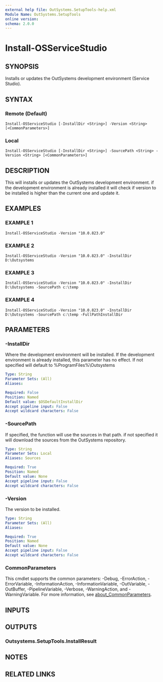 ```yaml
---
external help file: OutSystems.SetupTools-help.xml
Module Name: OutSystems.SetupTools
online version:
schema: 2.0.0
---
```


# Install-OSServiceStudio

## SYNOPSIS
Installs or updates the OutSystems development environment (Service Studio).

## SYNTAX

### Remote (Default)
```
Install-OSServiceStudio [-InstallDir <String>] -Version <String> [<CommonParameters>]
```

### Local
```
Install-OSServiceStudio [-InstallDir <String>] -SourcePath <String> -Version <String> [<CommonParameters>]
```

## DESCRIPTION
This will installs or updates the OutSystems development environment.
if the development environment is already installed it will check if version to be installed is higher than the current one and update it.

## EXAMPLES

### EXAMPLE 1
```
Install-OSServiceStudio -Version "10.0.823.0"
```

### EXAMPLE 2
```
Install-OSServiceStudio -Version "10.0.823.0" -InstallDir D:\Outsystems
```

### EXAMPLE 3
```
Install-OSServiceStudio -Version "10.0.823.0" -InstallDir D:\Outsystems -SourcePath c:\temp
```

### EXAMPLE 4
```
Install-OSServiceStudio -Version "10.0.823.0" -InstallDir D:\Outsystems -SourcePath c:\temp -FullPathInstallDir
```

## PARAMETERS

### -InstallDir
Where the development environment will be installed.
If the development environment is already installed, this parameter has no effect.
If not specified will default to %ProgramFiles%\Outsystems

```yaml
Type: String
Parameter Sets: (All)
Aliases:

Required: False
Position: Named
Default value: $OSDefaultInstallDir
Accept pipeline input: False
Accept wildcard characters: False
```

### -SourcePath
If specified, the function will use the sources in that path.
if not specified it will download the sources from the OutSystems repository.

```yaml
Type: String
Parameter Sets: Local
Aliases: Sources

Required: True
Position: Named
Default value: None
Accept pipeline input: False
Accept wildcard characters: False
```

### -Version
The version to be installed.

```yaml
Type: String
Parameter Sets: (All)
Aliases:

Required: True
Position: Named
Default value: None
Accept pipeline input: False
Accept wildcard characters: False
```

### CommonParameters
This cmdlet supports the common parameters: -Debug, -ErrorAction, -ErrorVariable, -InformationAction, -InformationVariable, -OutVariable, -OutBuffer, -PipelineVariable, -Verbose, -WarningAction, and -WarningVariable. For more information, see [about_CommonParameters](http://go.microsoft.com/fwlink/?LinkID=113216).

## INPUTS

## OUTPUTS

### Outsystems.SetupTools.InstallResult
## NOTES

## RELATED LINKS
